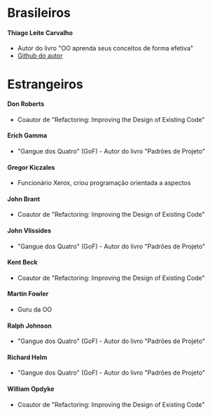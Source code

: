 # **Brasileiros**

#### Thiago Leite Carvalho 

- Autor do livro "OO aprenda seus conceitos de forma efetiva"
- [Github do autor](https://github.com/thiagoleiteecarvalho/exemplosLivro)

# **Estrangeiros**

#### Don Roberts

- Coautor de "Refactoring: Improving the Design of Existing Code"

#### Erich Gamma

- "Gangue dos Quatro" (GoF) - Autor do livro "Padrões de Projeto"

#### Gregor Kiczales

- Funcionário Xerox, criou programação orientada a aspectos

#### John Brant

- Coautor de "Refactoring: Improving the Design of Existing Code"

#### John Vlissides

- "Gangue dos Quatro" (GoF) - Autor do livro "Padrões de Projeto"

#### Kent Beck

- Coautor de "Refactoring: Improving the Design of Existing Code"

#### Martin Fowler 

- Guru da OO

#### Ralph Johnson

- "Gangue dos Quatro" (GoF) - Autor do livro "Padrões de Projeto"

#### Richard Helm

- "Gangue dos Quatro" (GoF) - Autor do livro "Padrões de Projeto"

#### William Opdyke

- Coautor de "Refactoring: Improving the Design of Existing Code"